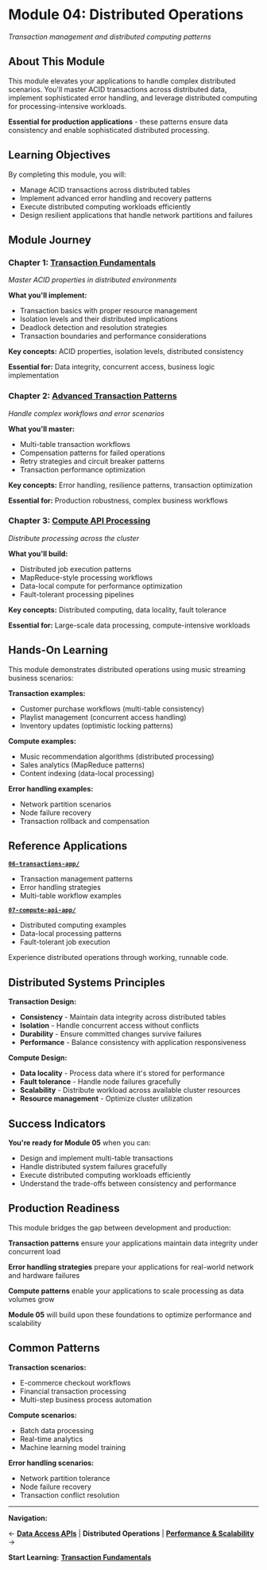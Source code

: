 # Module 04: Distributed Operations

*Transaction management and distributed computing patterns*

## About This Module

This module elevates your applications to handle complex distributed scenarios. You'll master ACID transactions across distributed data, implement sophisticated error handling, and leverage distributed computing for processing-intensive workloads.

**Essential for production applications** - these patterns ensure data consistency and enable sophisticated distributed processing.

## Learning Objectives

By completing this module, you will:

- Manage ACID transactions across distributed tables
- Implement advanced error handling and recovery patterns
- Execute distributed computing workloads efficiently
- Design resilient applications that handle network partitions and failures

## Module Journey

### Chapter 1: [Transaction Fundamentals](./01-transaction-fundamentals.md)

*Master ACID properties in distributed environments*

**What you'll implement:**

- Transaction basics with proper resource management
- Isolation levels and their distributed implications
- Deadlock detection and resolution strategies
- Transaction boundaries and performance considerations

**Key concepts:** ACID properties, isolation levels, distributed consistency

**Essential for:** Data integrity, concurrent access, business logic implementation

### Chapter 2: [Advanced Transaction Patterns](./02-advanced-transaction-patterns.md)

*Handle complex workflows and error scenarios*

**What you'll master:**

- Multi-table transaction workflows
- Compensation patterns for failed operations
- Retry strategies and circuit breaker patterns
- Transaction performance optimization

**Key concepts:** Error handling, resilience patterns, transaction optimization

**Essential for:** Production robustness, complex business workflows

### Chapter 3: [Compute API Processing](./03-compute-api-processing.md)

*Distribute processing across the cluster*

**What you'll build:**

- Distributed job execution patterns
- MapReduce-style processing workflows
- Data-local compute for performance optimization
- Fault-tolerant processing pipelines

**Key concepts:** Distributed computing, data locality, fault tolerance

**Essential for:** Large-scale data processing, compute-intensive workloads

## Hands-On Learning

This module demonstrates distributed operations using music streaming business scenarios:

**Transaction examples:**

- Customer purchase workflows (multi-table consistency)
- Playlist management (concurrent access handling)
- Inventory updates (optimistic locking patterns)

**Compute examples:**

- Music recommendation algorithms (distributed processing)
- Sales analytics (MapReduce patterns)
- Content indexing (data-local processing)

**Error handling examples:**

- Network partition scenarios
- Node failure recovery
- Transaction rollback and compensation

## Reference Applications

**[`06-transactions-app/`](../../ignite3-reference-apps/06-transactions-app/)**

- Transaction management patterns
- Error handling strategies
- Multi-table workflow examples

**[`07-compute-api-app/`](../../ignite3-reference-apps/07-compute-api-app/)**

- Distributed computing examples
- Data-local processing patterns
- Fault-tolerant job execution

Experience distributed operations through working, runnable code.

## Distributed Systems Principles

**Transaction Design:**

- **Consistency** - Maintain data integrity across distributed tables
- **Isolation** - Handle concurrent access without conflicts
- **Durability** - Ensure committed changes survive failures
- **Performance** - Balance consistency with application responsiveness

**Compute Design:**

- **Data locality** - Process data where it's stored for performance
- **Fault tolerance** - Handle node failures gracefully
- **Scalability** - Distribute workload across available cluster resources
- **Resource management** - Optimize cluster utilization

## Success Indicators

**You're ready for Module 05** when you can:

- Design and implement multi-table transactions
- Handle distributed system failures gracefully
- Execute distributed computing workloads efficiently
- Understand the trade-offs between consistency and performance

## Production Readiness

This module bridges the gap between development and production:

**Transaction patterns** ensure your applications maintain data integrity under concurrent load

**Error handling strategies** prepare your applications for real-world network and hardware failures

**Compute patterns** enable your applications to scale processing as data volumes grow

**Module 05** will build upon these foundations to optimize performance and scalability

## Common Patterns

**Transaction scenarios:**

- E-commerce checkout workflows
- Financial transaction processing
- Multi-step business process automation

**Compute scenarios:**

- Batch data processing
- Real-time analytics
- Machine learning model training

**Error handling scenarios:**

- Network partition tolerance
- Node failure recovery
- Transaction conflict resolution

---

**Navigation:**

← [**Data Access APIs**](../03-data-access-apis/) | **Distributed Operations** | [**Performance & Scalability**](../05-performance-scalability/) →

**Start Learning:** [**Transaction Fundamentals**](./01-transaction-fundamentals.md)
